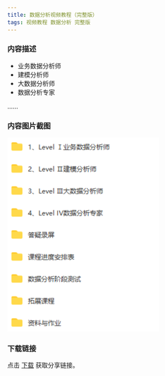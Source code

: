 ```yaml
---
title: 数据分析视频教程（完整版）
tags: 视频教程 数据分析 完整版
---
```



### 内容描述

- 业务数据分析师
- 建模分析师
- 大数据分析师
- 数据分析专家

......


### 内容图片截图

<img class="image image--xl" src="/assets/vresource/bigdata/2020-12-09-v-res-data analysis-all-1.png"/>


### 下载链接

点击 [下载](http://www.tupianx.com/p.php?8tp=t2.24535a48b200.pg3) 获取分享链接。


<br/>


